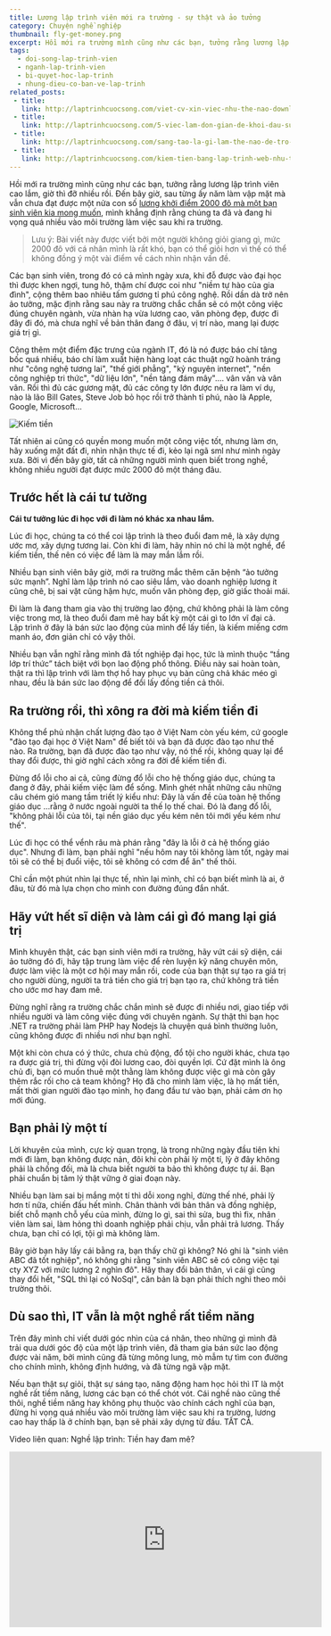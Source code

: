 ```yaml
---
title: Lương lập trình viên mới ra trường - sự thật và ảo tưởng
category: Chuyện nghề nghiệp
thumbnail: fly-get-money.png
excerpt: Hồi mới ra trường mình cũng như các bạn, tưởng rằng lương lập trình viên cao lắm, giờ thì đỡ nhiều rồi. Đến bây giờ, sau từng ấy năm làm vập mặt mà vẫn chưa đạt được một nửa con số lương khởi điểm 2000 đô mà một bạn sinh viên kia mong muốn, mình khẳng định rằng chúng ta đã và đang hi vọng quá nhiều vào môi trường làm việc sau khi ra trường.
tags:
  - doi-song-lap-trinh-vien
  - nganh-lap-trinh-vien
  - bi-quyet-hoc-lap-trinh
  - nhung-dieu-co-ban-ve-lap-trinh
related_posts:
 - title: 
   link: http://laptrinhcuocsong.com/viet-cv-xin-viec-nhu-the-nao-download-mau-cv.html
 - title: 
   link: http://laptrinhcuocsong.com/5-viec-lam-don-gian-de-khoi-dau-su-nghiep-lap-trinh-vien-nghiem-tuc.html
 - title: 
   link: http://laptrinhcuocsong.com/sang-tao-la-gi-lam-the-nao-de-tro-nen-sang-tao.html
 - title: 
   link: http://laptrinhcuocsong.com/kiem-tien-bang-lap-trinh-web-nhu-the-nao.html
---
```

Hồi mới ra trường mình cũng như các bạn, tưởng rằng lương lập trình viên cao lắm, giờ thì đỡ nhiều rồi. Đến bây giờ, sau từng ấy năm làm vập mặt mà vẫn chưa đạt được một nửa con số [lương khởi điểm 2000 đô mà một bạn sinh viên kia mong muốn](https://news.zing.vn/sinh-vien-doi-luong-khoi-diem-2000-usd-co-ao-tuong-post702208.html), mình khẳng định rằng chúng ta đã và đang hi vọng quá nhiều vào môi trường làm việc sau khi ra trường.

> Lưu ý: Bài viết này được viết bởi một người không giỏi giang gì, mức 2000 đô với cá nhân mình là rất khó, bạn có thể giỏi hơn vì thế có thể không đồng ý một vài điểm về cách nhìn nhận vấn đề.

Các bạn sinh viên, trong đó có cả mình ngày xưa, khi đỗ được vào đại học thì được khen ngợi, tung hô, thậm chí được coi như "niềm tự hào của gia đình", cộng thêm bao nhiêu tấm gương tỉ phú công nghệ. Rồi dần dà trở nên ảo tưởng, mặc định rằng sau này ra trường chắc chắn sẽ có một công việc đúng chuyên ngành, vừa nhàn hạ vừa lương cao, văn phòng đẹp, được đi đây đi đó, mà chưa nghĩ về bản thân đang ở đâu, vị trí nào, mang lại được giá trị gì.

Cộng thêm một điểm đặc trưng của ngành IT, đó là nó được báo chí tâng bốc quá nhiều, báo chí làm xuất hiện hàng loạt các thuật ngữ hoành tráng như "công nghệ tương lai", "thế giới phẳng", "kỷ nguyên internet", "nền công nghiệp tri thức", "dữ liệu lớn", "nền tảng đám mây".... vân vân và vân vân. Rồi thì đủ các gương mặt, đủ các công ty lớn được nêu ra làm ví dụ, nào là lão Bill Gates, Steve Job bỏ học rồi trở thành tỉ phú, nào là Apple, Google, Microsoft...

![Kiếm tiền](images/fly-get-money-big.png)

Tất nhiên ai cũng có quyền mong muốn một công việc tốt, nhưng làm ơn, hãy xuống mặt đất đi, nhìn nhận thực tế đi, kẻo lại ngã sml như mình ngày xưa. Bởi vì đến bây giờ, tất cả những người mình quen biết trong nghề, không nhiều người đạt được mức 2000 đô một tháng đâu.

## Trước hết là cái tư tưởng

**Cái tư tưởng lúc đi học với đi làm nó khác xa nhau lắm.**

Lúc đi học, chúng ta có thể coi lập trình là theo đuổi đam mê, là xây dựng ước mơ, xây dựng tương lai. Còn khi đi làm, hãy nhìn nó chỉ là một nghề, để kiếm tiền, thế nên có việc để làm là may mắn lắm rồi.

Nhiều bạn sinh viên bây giờ, mới ra trường mắc thêm căn bệnh “ảo tưởng sức mạnh”. Nghĩ làm lập trình nó cao siêu lắm, vào doanh nghiệp lương ít cũng chê, bị sai vặt cũng hậm hực, muốn văn phòng đẹp, giờ giấc thoải mái.

Đi làm là đang tham gia vào thị trường lao động, chứ không phải là làm công việc trong mơ, là theo đuổi đam mê hay bất kỳ một cái gì to lớn vĩ đại cả. Lập trình ở đây là bán sức lao động của mình để lấy tiền, là kiếm miếng cơm manh áo, đơn giản chỉ có vậy thôi.

Nhiều bạn vẫn nghĩ rằng mình đã tốt nghiệp đại học, tức là mình thuộc “tầng lớp trí thức” tách biệt với bọn lao động phổ thông. Điều này sai hoàn toàn, thật ra thì lập trình với làm thợ hồ hay phục vụ bàn cũng chả khác méo gì nhau, đều là bán sức lao động để đổi lấy đồng tiền cả thôi.

## Ra trường rồi, thì xông ra đời mà kiếm tiền đi

Không thể phủ nhận chất lượng đào tạo ở Việt Nam còn yếu kém, cứ google "đào tạo đại học ở Việt Nam" để biết tôi và bạn đã được đào tạo như thế nào. Ra trường, bạn đã được đào tạo như vậy, nó thế rồi, không quay lại để thay đổi được, thì giờ nghĩ cách xông ra đời để kiếm tiền đi.

Đừng đổ lỗi cho ai cả, cũng đừng đổ lỗi cho hệ thống giáo dục, chúng ta đang ở đây, phải kiếm việc làm để sống. Mình ghét nhất những câu những câu chém gió mang tầm triết lý kiểu như: Đây là vấn đề của toàn hệ thống giáo dục ...rằng ở nước ngoài người ta thế lọ thế chai. Đó là đang đổ lỗi, "không phải lỗi của tôi, tại nền giáo dục yếu kém nên tôi mới yếu kém như thế". 

Lúc đi học có thể vểnh râu mà phán rằng "đây là lỗi ở cả hệ thống giáo dục". Nhưng đi làm, bạn phải nghĩ "nếu hôm nay tôi không làm tốt, ngày mai tôi sẽ có thể bị đuổi việc, tôi sẽ không có cơm để ăn" thế thôi.

Chỉ cần một phút nhìn lại thực tế, nhìn lại mình, chỉ có bạn biết mình là ai, ở đâu, từ đó mà lựa chọn cho mình con đường đúng đắn nhất.

## Hãy vứt hết sĩ diện và làm cái gì đó mang lại giá trị

Mình khuyên thật, các bạn sinh viên mới ra trường, hãy vứt cái sỹ diện, cái ảo tưởng đó đi, hãy tập trung làm việc để rèn luyện kỹ năng chuyên môn, được làm việc là một cơ hội may mắn rồi, code của bạn thật sự tạo ra giá trị cho người dùng, người ta trả tiền cho giá trị bạn tạo ra, chứ không trả tiền cho ước mơ hay đam mê.

Đừng nghĩ rằng ra trường chắc chắn mình sẽ được đi nhiều nơi, giao tiếp với nhiều người và làm công việc đúng với chuyên ngành. Sự thật thì bạn học .NET ra trường phải làm PHP hay Nodejs là chuyện quá bình thường luôn, cũng không được đi nhiều nơi như bạn nghĩ.

Một khi còn chưa có ý thức, chưa chủ động, đổ tội cho người khác, chưa tạo ra được giá trị, thì đừng vội đòi lương cao, đòi quyền lợi. Cứ đặt mình là ông chủ đi, bạn có muốn thuê một thằng làm không được việc gì mà còn gây thêm rắc rối cho cả team không? Họ đã cho mình làm việc, là họ mất tiền, mất thời gian người đào tạo mình, họ đang đầu tư vào bạn, phải cảm ơn họ mới đúng.

## Bạn phải lỳ một tí

Lời khuyên của mình, cực kỳ quan trọng, là trong những ngày đầu tiên khi mới đi làm, bạn không được nản, đôi khi còn phải lỳ một tí, lỳ ở đây không phải là chống đối, mà là chưa biết người ta bảo thì không được tự ái. Bạn phải chuẩn bị tâm lý thật vững ở giai đoạn này. 

Nhiều bạn làm sai bị mắng một tí thì dỗi xong nghỉ, đừng thế nhé, phải lỳ hơn tí nữa, chiến đấu hết mình. Chân thành với bản thân và đồng nghiệp, biết chỗ mạnh chỗ yếu của mình, đừng lo gì, sai thì sửa, bug thì fix, nhân viên làm sai, làm hỏng thì doanh nghiệp phải chịu, vẫn phải trả lương. Thấy chưa, bạn chỉ có lợi, tội gì mà không làm.

Bây giờ bạn hãy lấy cái bằng ra, bạn thấy chữ gì không? Nó ghi là "sinh viên ABC đã tốt nghiệp", nó không ghi rằng "sinh viên ABC sẽ có công việc tại cty XYZ với mức lương 2 nghìn đô". Hãy thay đổi bản thân, vì cái gì cũng thay đổi hết, "SQL thì lại có NoSql", căn bản là bạn phải thích nghi theo môi trường thôi.

## Dù sao thì, IT vẫn là một nghề rất tiềm năng

Trên đây mình chỉ viết dưới góc nhìn của cá nhân, theo những gì mình đã trải qua dưới góc độ của một lập trình viên, đã tham gia bán sức lao động được vài năm, bởi mình cũng đã từng mông lung, mò mẫm tự tìm con đường cho chính mình, không định hướng, và đã từng ngã vập mặt.

Nếu bạn thật sự giỏi, thật sự sáng tạo, năng động ham học hỏi thì IT là một nghề rất tiềm năng, lương các bạn có thể chót vót. Cái nghề nào cũng thế thôi, nghề tiềm năng hay không phụ thuộc vào chính cách nghĩ của bạn, đừng hi vọng quá nhiều vào môi trường làm việc sau khi ra trường, lương cao hay thấp là ở chính bạn, bạn sẽ phải xây dựng từ đầu. TẤT CẢ.

Video liên quan: Nghề lập trình: Tiền hay đam mê?

<div class="youtube">
<iframe width="560" height="315" src="https://www.youtube.com/embed/bLC6yA73lFw" frameborder="0" allowfullscreen></iframe>
</div>
